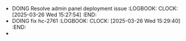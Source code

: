 - DOING Resolve admin panel deployment issue
  :LOGBOOK:
  CLOCK: [2025-03-26 Wed 15:27:54]
  :END:
- DOING fix hc-2761
  :LOGBOOK:
  CLOCK: [2025-03-26 Wed 15:29:40]
  :END:
-